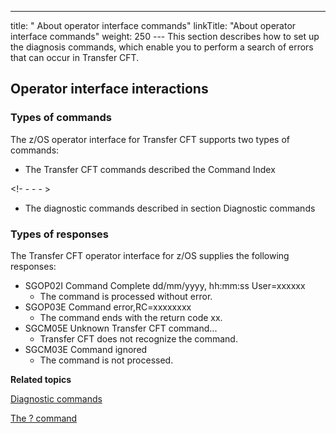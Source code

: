 ---
title: " About operator interface commands"
linkTitle: "About operator interface commands"
weight: 250
--- This section describes how to set up the diagnosis commands, which enable you to perform a search of errors that can occur in Transfer CFT.

## Operator interface interactions

### Types of commands 

The z/OS operator interface for Transfer CFT supports two types of commands:

- The Transfer CFT commands described the Command Index

<!- - - - >

- The diagnostic commands described in section Diagnostic commands

### Types of responses

The Transfer CFT operator interface for z/OS supplies the following responses:

- SGOP02I Command Complete dd/mm/yyyy, hh:mm:ss User=xxxxxx
    - The command is processed without error.
- SGOP03E Command error,RC=xxxxxxxx
    - The command ends with the return code xx.
- SGCM05E Unknown Transfer CFT command...
    - Transfer CFT does not recognize the command.
- SGCM03E Command ignored
    - The command is not processed.

****Related topics****

[Diagnostic commands]()

[The ? command]()
